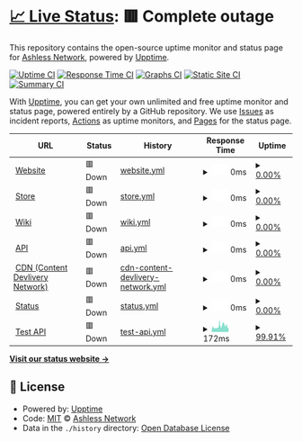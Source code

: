 # [📈 Live Status](https://Ashless-network.github.io/uptime): <!--live status--> **🟥 Complete outage**

This repository contains the open-source uptime monitor and status page for [Ashless Network](https://Ashless-network.github.io/uptime), powered by [Upptime](https://github.com/upptime/upptime).

[![Uptime CI](https://github.com/Ashless-network/uptime/workflows/Uptime%20CI/badge.svg)](https://github.com/Ashless-network/uptime/actions?query=workflow%3A%22Uptime+CI%22)
[![Response Time CI](https://github.com/Ashless-network/uptime/workflows/Response%20Time%20CI/badge.svg)](https://github.com/Ashless-network/uptime/actions?query=workflow%3A%22Response+Time+CI%22)
[![Graphs CI](https://github.com/Ashless-network/uptime/workflows/Graphs%20CI/badge.svg)](https://github.com/Ashless-network/uptime/actions?query=workflow%3A%22Graphs+CI%22)
[![Static Site CI](https://github.com/Ashless-network/uptime/workflows/Static%20Site%20CI/badge.svg)](https://github.com/Ashless-network/uptime/actions?query=workflow%3A%22Static+Site+CI%22)
[![Summary CI](https://github.com/Ashless-network/uptime/workflows/Summary%20CI/badge.svg)](https://github.com/Ashless-network/uptime/actions?query=workflow%3A%22Summary+CI%22)

With [Upptime](https://upptime.js.org), you can get your own unlimited and free uptime monitor and status page, powered entirely by a GitHub repository. We use [Issues](https://github.com/Ashless-network/uptime/issues) as incident reports, [Actions](https://github.com/Ashless-network/uptime/actions) as uptime monitors, and [Pages](https://Ashless-network.github.io/uptime) for the status page.

<!--start: status pages-->
<!-- This summary is generated by Upptime (https://github.com/upptime/upptime) -->
<!-- Do not edit this manually, your changes will be overwritten -->
<!-- prettier-ignore -->
| URL | Status | History | Response Time | Uptime |
| --- | ------ | ------- | ------------- | ------ |
| <img alt="" src="https://icons.duckduckgo.com/ip3/ashless.net.ico" height="13"> [Website](https://ashless.net) | 🟥 Down | [website.yml](https://github.com/Ashless-Network/upptime/commits/HEAD/history/website.yml) | <details><summary><img alt="Response time graph" src="./graphs/website/response-time-week.png" height="20"> 0ms</summary><br><a href="https://Ashless-Network.github.io/upptime/history/website"><img alt="Response time 0" src="https://img.shields.io/endpoint?url=https%3A%2F%2Fraw.githubusercontent.com%2FAshless-Network%2Fupptime%2FHEAD%2Fapi%2Fwebsite%2Fresponse-time.json"></a><br><a href="https://Ashless-Network.github.io/upptime/history/website"><img alt="24-hour response time 0" src="https://img.shields.io/endpoint?url=https%3A%2F%2Fraw.githubusercontent.com%2FAshless-Network%2Fupptime%2FHEAD%2Fapi%2Fwebsite%2Fresponse-time-day.json"></a><br><a href="https://Ashless-Network.github.io/upptime/history/website"><img alt="7-day response time 0" src="https://img.shields.io/endpoint?url=https%3A%2F%2Fraw.githubusercontent.com%2FAshless-Network%2Fupptime%2FHEAD%2Fapi%2Fwebsite%2Fresponse-time-week.json"></a><br><a href="https://Ashless-Network.github.io/upptime/history/website"><img alt="30-day response time 0" src="https://img.shields.io/endpoint?url=https%3A%2F%2Fraw.githubusercontent.com%2FAshless-Network%2Fupptime%2FHEAD%2Fapi%2Fwebsite%2Fresponse-time-month.json"></a><br><a href="https://Ashless-Network.github.io/upptime/history/website"><img alt="1-year response time 0" src="https://img.shields.io/endpoint?url=https%3A%2F%2Fraw.githubusercontent.com%2FAshless-Network%2Fupptime%2FHEAD%2Fapi%2Fwebsite%2Fresponse-time-year.json"></a></details> | <details><summary><a href="https://Ashless-Network.github.io/upptime/history/website">0.00%</a></summary><a href="https://Ashless-Network.github.io/upptime/history/website"><img alt="All-time uptime 0.00%" src="https://img.shields.io/endpoint?url=https%3A%2F%2Fraw.githubusercontent.com%2FAshless-Network%2Fupptime%2FHEAD%2Fapi%2Fwebsite%2Fuptime.json"></a><br><a href="https://Ashless-Network.github.io/upptime/history/website"><img alt="24-hour uptime 0.00%" src="https://img.shields.io/endpoint?url=https%3A%2F%2Fraw.githubusercontent.com%2FAshless-Network%2Fupptime%2FHEAD%2Fapi%2Fwebsite%2Fuptime-day.json"></a><br><a href="https://Ashless-Network.github.io/upptime/history/website"><img alt="7-day uptime 0.00%" src="https://img.shields.io/endpoint?url=https%3A%2F%2Fraw.githubusercontent.com%2FAshless-Network%2Fupptime%2FHEAD%2Fapi%2Fwebsite%2Fuptime-week.json"></a><br><a href="https://Ashless-Network.github.io/upptime/history/website"><img alt="30-day uptime 0.00%" src="https://img.shields.io/endpoint?url=https%3A%2F%2Fraw.githubusercontent.com%2FAshless-Network%2Fupptime%2FHEAD%2Fapi%2Fwebsite%2Fuptime-month.json"></a><br><a href="https://Ashless-Network.github.io/upptime/history/website"><img alt="1-year uptime 0.00%" src="https://img.shields.io/endpoint?url=https%3A%2F%2Fraw.githubusercontent.com%2FAshless-Network%2Fupptime%2FHEAD%2Fapi%2Fwebsite%2Fuptime-year.json"></a></details>
| <img alt="" src="https://icons.duckduckgo.com/ip3/store.ashless.net.ico" height="13"> [Store](https://store.ashless.net) | 🟥 Down | [store.yml](https://github.com/Ashless-Network/upptime/commits/HEAD/history/store.yml) | <details><summary><img alt="Response time graph" src="./graphs/store/response-time-week.png" height="20"> 0ms</summary><br><a href="https://Ashless-Network.github.io/upptime/history/store"><img alt="Response time 0" src="https://img.shields.io/endpoint?url=https%3A%2F%2Fraw.githubusercontent.com%2FAshless-Network%2Fupptime%2FHEAD%2Fapi%2Fstore%2Fresponse-time.json"></a><br><a href="https://Ashless-Network.github.io/upptime/history/store"><img alt="24-hour response time 0" src="https://img.shields.io/endpoint?url=https%3A%2F%2Fraw.githubusercontent.com%2FAshless-Network%2Fupptime%2FHEAD%2Fapi%2Fstore%2Fresponse-time-day.json"></a><br><a href="https://Ashless-Network.github.io/upptime/history/store"><img alt="7-day response time 0" src="https://img.shields.io/endpoint?url=https%3A%2F%2Fraw.githubusercontent.com%2FAshless-Network%2Fupptime%2FHEAD%2Fapi%2Fstore%2Fresponse-time-week.json"></a><br><a href="https://Ashless-Network.github.io/upptime/history/store"><img alt="30-day response time 0" src="https://img.shields.io/endpoint?url=https%3A%2F%2Fraw.githubusercontent.com%2FAshless-Network%2Fupptime%2FHEAD%2Fapi%2Fstore%2Fresponse-time-month.json"></a><br><a href="https://Ashless-Network.github.io/upptime/history/store"><img alt="1-year response time 0" src="https://img.shields.io/endpoint?url=https%3A%2F%2Fraw.githubusercontent.com%2FAshless-Network%2Fupptime%2FHEAD%2Fapi%2Fstore%2Fresponse-time-year.json"></a></details> | <details><summary><a href="https://Ashless-Network.github.io/upptime/history/store">0.00%</a></summary><a href="https://Ashless-Network.github.io/upptime/history/store"><img alt="All-time uptime 0.00%" src="https://img.shields.io/endpoint?url=https%3A%2F%2Fraw.githubusercontent.com%2FAshless-Network%2Fupptime%2FHEAD%2Fapi%2Fstore%2Fuptime.json"></a><br><a href="https://Ashless-Network.github.io/upptime/history/store"><img alt="24-hour uptime 0.00%" src="https://img.shields.io/endpoint?url=https%3A%2F%2Fraw.githubusercontent.com%2FAshless-Network%2Fupptime%2FHEAD%2Fapi%2Fstore%2Fuptime-day.json"></a><br><a href="https://Ashless-Network.github.io/upptime/history/store"><img alt="7-day uptime 0.00%" src="https://img.shields.io/endpoint?url=https%3A%2F%2Fraw.githubusercontent.com%2FAshless-Network%2Fupptime%2FHEAD%2Fapi%2Fstore%2Fuptime-week.json"></a><br><a href="https://Ashless-Network.github.io/upptime/history/store"><img alt="30-day uptime 0.00%" src="https://img.shields.io/endpoint?url=https%3A%2F%2Fraw.githubusercontent.com%2FAshless-Network%2Fupptime%2FHEAD%2Fapi%2Fstore%2Fuptime-month.json"></a><br><a href="https://Ashless-Network.github.io/upptime/history/store"><img alt="1-year uptime 0.00%" src="https://img.shields.io/endpoint?url=https%3A%2F%2Fraw.githubusercontent.com%2FAshless-Network%2Fupptime%2FHEAD%2Fapi%2Fstore%2Fuptime-year.json"></a></details>
| <img alt="" src="https://icons.duckduckgo.com/ip3/wiki.ashless.net.ico" height="13"> [Wiki](https://wiki.ashless.net) | 🟥 Down | [wiki.yml](https://github.com/Ashless-Network/upptime/commits/HEAD/history/wiki.yml) | <details><summary><img alt="Response time graph" src="./graphs/wiki/response-time-week.png" height="20"> 0ms</summary><br><a href="https://Ashless-Network.github.io/upptime/history/wiki"><img alt="Response time 0" src="https://img.shields.io/endpoint?url=https%3A%2F%2Fraw.githubusercontent.com%2FAshless-Network%2Fupptime%2FHEAD%2Fapi%2Fwiki%2Fresponse-time.json"></a><br><a href="https://Ashless-Network.github.io/upptime/history/wiki"><img alt="24-hour response time 0" src="https://img.shields.io/endpoint?url=https%3A%2F%2Fraw.githubusercontent.com%2FAshless-Network%2Fupptime%2FHEAD%2Fapi%2Fwiki%2Fresponse-time-day.json"></a><br><a href="https://Ashless-Network.github.io/upptime/history/wiki"><img alt="7-day response time 0" src="https://img.shields.io/endpoint?url=https%3A%2F%2Fraw.githubusercontent.com%2FAshless-Network%2Fupptime%2FHEAD%2Fapi%2Fwiki%2Fresponse-time-week.json"></a><br><a href="https://Ashless-Network.github.io/upptime/history/wiki"><img alt="30-day response time 0" src="https://img.shields.io/endpoint?url=https%3A%2F%2Fraw.githubusercontent.com%2FAshless-Network%2Fupptime%2FHEAD%2Fapi%2Fwiki%2Fresponse-time-month.json"></a><br><a href="https://Ashless-Network.github.io/upptime/history/wiki"><img alt="1-year response time 0" src="https://img.shields.io/endpoint?url=https%3A%2F%2Fraw.githubusercontent.com%2FAshless-Network%2Fupptime%2FHEAD%2Fapi%2Fwiki%2Fresponse-time-year.json"></a></details> | <details><summary><a href="https://Ashless-Network.github.io/upptime/history/wiki">0.00%</a></summary><a href="https://Ashless-Network.github.io/upptime/history/wiki"><img alt="All-time uptime 0.00%" src="https://img.shields.io/endpoint?url=https%3A%2F%2Fraw.githubusercontent.com%2FAshless-Network%2Fupptime%2FHEAD%2Fapi%2Fwiki%2Fuptime.json"></a><br><a href="https://Ashless-Network.github.io/upptime/history/wiki"><img alt="24-hour uptime 0.00%" src="https://img.shields.io/endpoint?url=https%3A%2F%2Fraw.githubusercontent.com%2FAshless-Network%2Fupptime%2FHEAD%2Fapi%2Fwiki%2Fuptime-day.json"></a><br><a href="https://Ashless-Network.github.io/upptime/history/wiki"><img alt="7-day uptime 0.00%" src="https://img.shields.io/endpoint?url=https%3A%2F%2Fraw.githubusercontent.com%2FAshless-Network%2Fupptime%2FHEAD%2Fapi%2Fwiki%2Fuptime-week.json"></a><br><a href="https://Ashless-Network.github.io/upptime/history/wiki"><img alt="30-day uptime 0.00%" src="https://img.shields.io/endpoint?url=https%3A%2F%2Fraw.githubusercontent.com%2FAshless-Network%2Fupptime%2FHEAD%2Fapi%2Fwiki%2Fuptime-month.json"></a><br><a href="https://Ashless-Network.github.io/upptime/history/wiki"><img alt="1-year uptime 0.00%" src="https://img.shields.io/endpoint?url=https%3A%2F%2Fraw.githubusercontent.com%2FAshless-Network%2Fupptime%2FHEAD%2Fapi%2Fwiki%2Fuptime-year.json"></a></details>
| <img alt="" src="https://icons.duckduckgo.com/ip3/api.ashless.net.ico" height="13"> [API](https://api.ashless.net) | 🟥 Down | [api.yml](https://github.com/Ashless-Network/upptime/commits/HEAD/history/api.yml) | <details><summary><img alt="Response time graph" src="./graphs/api/response-time-week.png" height="20"> 0ms</summary><br><a href="https://Ashless-Network.github.io/upptime/history/api"><img alt="Response time 0" src="https://img.shields.io/endpoint?url=https%3A%2F%2Fraw.githubusercontent.com%2FAshless-Network%2Fupptime%2FHEAD%2Fapi%2Fapi%2Fresponse-time.json"></a><br><a href="https://Ashless-Network.github.io/upptime/history/api"><img alt="24-hour response time 0" src="https://img.shields.io/endpoint?url=https%3A%2F%2Fraw.githubusercontent.com%2FAshless-Network%2Fupptime%2FHEAD%2Fapi%2Fapi%2Fresponse-time-day.json"></a><br><a href="https://Ashless-Network.github.io/upptime/history/api"><img alt="7-day response time 0" src="https://img.shields.io/endpoint?url=https%3A%2F%2Fraw.githubusercontent.com%2FAshless-Network%2Fupptime%2FHEAD%2Fapi%2Fapi%2Fresponse-time-week.json"></a><br><a href="https://Ashless-Network.github.io/upptime/history/api"><img alt="30-day response time 0" src="https://img.shields.io/endpoint?url=https%3A%2F%2Fraw.githubusercontent.com%2FAshless-Network%2Fupptime%2FHEAD%2Fapi%2Fapi%2Fresponse-time-month.json"></a><br><a href="https://Ashless-Network.github.io/upptime/history/api"><img alt="1-year response time 0" src="https://img.shields.io/endpoint?url=https%3A%2F%2Fraw.githubusercontent.com%2FAshless-Network%2Fupptime%2FHEAD%2Fapi%2Fapi%2Fresponse-time-year.json"></a></details> | <details><summary><a href="https://Ashless-Network.github.io/upptime/history/api">0.00%</a></summary><a href="https://Ashless-Network.github.io/upptime/history/api"><img alt="All-time uptime 0.00%" src="https://img.shields.io/endpoint?url=https%3A%2F%2Fraw.githubusercontent.com%2FAshless-Network%2Fupptime%2FHEAD%2Fapi%2Fapi%2Fuptime.json"></a><br><a href="https://Ashless-Network.github.io/upptime/history/api"><img alt="24-hour uptime 0.00%" src="https://img.shields.io/endpoint?url=https%3A%2F%2Fraw.githubusercontent.com%2FAshless-Network%2Fupptime%2FHEAD%2Fapi%2Fapi%2Fuptime-day.json"></a><br><a href="https://Ashless-Network.github.io/upptime/history/api"><img alt="7-day uptime 0.00%" src="https://img.shields.io/endpoint?url=https%3A%2F%2Fraw.githubusercontent.com%2FAshless-Network%2Fupptime%2FHEAD%2Fapi%2Fapi%2Fuptime-week.json"></a><br><a href="https://Ashless-Network.github.io/upptime/history/api"><img alt="30-day uptime 0.00%" src="https://img.shields.io/endpoint?url=https%3A%2F%2Fraw.githubusercontent.com%2FAshless-Network%2Fupptime%2FHEAD%2Fapi%2Fapi%2Fuptime-month.json"></a><br><a href="https://Ashless-Network.github.io/upptime/history/api"><img alt="1-year uptime 0.00%" src="https://img.shields.io/endpoint?url=https%3A%2F%2Fraw.githubusercontent.com%2FAshless-Network%2Fupptime%2FHEAD%2Fapi%2Fapi%2Fuptime-year.json"></a></details>
| <img alt="" src="https://icons.duckduckgo.com/ip3/cdn.ashless.net.ico" height="13"> [CDN (Content Devlivery Network)](https://cdn.ashless.net) | 🟥 Down | [cdn-content-devlivery-network.yml](https://github.com/Ashless-Network/upptime/commits/HEAD/history/cdn-content-devlivery-network.yml) | <details><summary><img alt="Response time graph" src="./graphs/cdn-content-devlivery-network/response-time-week.png" height="20"> 0ms</summary><br><a href="https://Ashless-Network.github.io/upptime/history/cdn-content-devlivery-network"><img alt="Response time 0" src="https://img.shields.io/endpoint?url=https%3A%2F%2Fraw.githubusercontent.com%2FAshless-Network%2Fupptime%2FHEAD%2Fapi%2Fcdn-content-devlivery-network%2Fresponse-time.json"></a><br><a href="https://Ashless-Network.github.io/upptime/history/cdn-content-devlivery-network"><img alt="24-hour response time 0" src="https://img.shields.io/endpoint?url=https%3A%2F%2Fraw.githubusercontent.com%2FAshless-Network%2Fupptime%2FHEAD%2Fapi%2Fcdn-content-devlivery-network%2Fresponse-time-day.json"></a><br><a href="https://Ashless-Network.github.io/upptime/history/cdn-content-devlivery-network"><img alt="7-day response time 0" src="https://img.shields.io/endpoint?url=https%3A%2F%2Fraw.githubusercontent.com%2FAshless-Network%2Fupptime%2FHEAD%2Fapi%2Fcdn-content-devlivery-network%2Fresponse-time-week.json"></a><br><a href="https://Ashless-Network.github.io/upptime/history/cdn-content-devlivery-network"><img alt="30-day response time 0" src="https://img.shields.io/endpoint?url=https%3A%2F%2Fraw.githubusercontent.com%2FAshless-Network%2Fupptime%2FHEAD%2Fapi%2Fcdn-content-devlivery-network%2Fresponse-time-month.json"></a><br><a href="https://Ashless-Network.github.io/upptime/history/cdn-content-devlivery-network"><img alt="1-year response time 0" src="https://img.shields.io/endpoint?url=https%3A%2F%2Fraw.githubusercontent.com%2FAshless-Network%2Fupptime%2FHEAD%2Fapi%2Fcdn-content-devlivery-network%2Fresponse-time-year.json"></a></details> | <details><summary><a href="https://Ashless-Network.github.io/upptime/history/cdn-content-devlivery-network">0.00%</a></summary><a href="https://Ashless-Network.github.io/upptime/history/cdn-content-devlivery-network"><img alt="All-time uptime 0.00%" src="https://img.shields.io/endpoint?url=https%3A%2F%2Fraw.githubusercontent.com%2FAshless-Network%2Fupptime%2FHEAD%2Fapi%2Fcdn-content-devlivery-network%2Fuptime.json"></a><br><a href="https://Ashless-Network.github.io/upptime/history/cdn-content-devlivery-network"><img alt="24-hour uptime 0.00%" src="https://img.shields.io/endpoint?url=https%3A%2F%2Fraw.githubusercontent.com%2FAshless-Network%2Fupptime%2FHEAD%2Fapi%2Fcdn-content-devlivery-network%2Fuptime-day.json"></a><br><a href="https://Ashless-Network.github.io/upptime/history/cdn-content-devlivery-network"><img alt="7-day uptime 0.00%" src="https://img.shields.io/endpoint?url=https%3A%2F%2Fraw.githubusercontent.com%2FAshless-Network%2Fupptime%2FHEAD%2Fapi%2Fcdn-content-devlivery-network%2Fuptime-week.json"></a><br><a href="https://Ashless-Network.github.io/upptime/history/cdn-content-devlivery-network"><img alt="30-day uptime 0.00%" src="https://img.shields.io/endpoint?url=https%3A%2F%2Fraw.githubusercontent.com%2FAshless-Network%2Fupptime%2FHEAD%2Fapi%2Fcdn-content-devlivery-network%2Fuptime-month.json"></a><br><a href="https://Ashless-Network.github.io/upptime/history/cdn-content-devlivery-network"><img alt="1-year uptime 0.00%" src="https://img.shields.io/endpoint?url=https%3A%2F%2Fraw.githubusercontent.com%2FAshless-Network%2Fupptime%2FHEAD%2Fapi%2Fcdn-content-devlivery-network%2Fuptime-year.json"></a></details>
| <img alt="" src="https://icons.duckduckgo.com/ip3/status.ashless.net.ico" height="13"> [Status](https://status.ashless.net) | 🟥 Down | [status.yml](https://github.com/Ashless-Network/upptime/commits/HEAD/history/status.yml) | <details><summary><img alt="Response time graph" src="./graphs/status/response-time-week.png" height="20"> 0ms</summary><br><a href="https://Ashless-Network.github.io/upptime/history/status"><img alt="Response time 0" src="https://img.shields.io/endpoint?url=https%3A%2F%2Fraw.githubusercontent.com%2FAshless-Network%2Fupptime%2FHEAD%2Fapi%2Fstatus%2Fresponse-time.json"></a><br><a href="https://Ashless-Network.github.io/upptime/history/status"><img alt="24-hour response time 0" src="https://img.shields.io/endpoint?url=https%3A%2F%2Fraw.githubusercontent.com%2FAshless-Network%2Fupptime%2FHEAD%2Fapi%2Fstatus%2Fresponse-time-day.json"></a><br><a href="https://Ashless-Network.github.io/upptime/history/status"><img alt="7-day response time 0" src="https://img.shields.io/endpoint?url=https%3A%2F%2Fraw.githubusercontent.com%2FAshless-Network%2Fupptime%2FHEAD%2Fapi%2Fstatus%2Fresponse-time-week.json"></a><br><a href="https://Ashless-Network.github.io/upptime/history/status"><img alt="30-day response time 0" src="https://img.shields.io/endpoint?url=https%3A%2F%2Fraw.githubusercontent.com%2FAshless-Network%2Fupptime%2FHEAD%2Fapi%2Fstatus%2Fresponse-time-month.json"></a><br><a href="https://Ashless-Network.github.io/upptime/history/status"><img alt="1-year response time 0" src="https://img.shields.io/endpoint?url=https%3A%2F%2Fraw.githubusercontent.com%2FAshless-Network%2Fupptime%2FHEAD%2Fapi%2Fstatus%2Fresponse-time-year.json"></a></details> | <details><summary><a href="https://Ashless-Network.github.io/upptime/history/status">0.00%</a></summary><a href="https://Ashless-Network.github.io/upptime/history/status"><img alt="All-time uptime 0.00%" src="https://img.shields.io/endpoint?url=https%3A%2F%2Fraw.githubusercontent.com%2FAshless-Network%2Fupptime%2FHEAD%2Fapi%2Fstatus%2Fuptime.json"></a><br><a href="https://Ashless-Network.github.io/upptime/history/status"><img alt="24-hour uptime 0.00%" src="https://img.shields.io/endpoint?url=https%3A%2F%2Fraw.githubusercontent.com%2FAshless-Network%2Fupptime%2FHEAD%2Fapi%2Fstatus%2Fuptime-day.json"></a><br><a href="https://Ashless-Network.github.io/upptime/history/status"><img alt="7-day uptime 0.00%" src="https://img.shields.io/endpoint?url=https%3A%2F%2Fraw.githubusercontent.com%2FAshless-Network%2Fupptime%2FHEAD%2Fapi%2Fstatus%2Fuptime-week.json"></a><br><a href="https://Ashless-Network.github.io/upptime/history/status"><img alt="30-day uptime 0.00%" src="https://img.shields.io/endpoint?url=https%3A%2F%2Fraw.githubusercontent.com%2FAshless-Network%2Fupptime%2FHEAD%2Fapi%2Fstatus%2Fuptime-month.json"></a><br><a href="https://Ashless-Network.github.io/upptime/history/status"><img alt="1-year uptime 0.00%" src="https://img.shields.io/endpoint?url=https%3A%2F%2Fraw.githubusercontent.com%2FAshless-Network%2Fupptime%2FHEAD%2Fapi%2Fstatus%2Fuptime-year.json"></a></details>
| <img alt="" src="https://icons.duckduckgo.com/ip3/ashless-api.farmeurimmo.fr.ico" height="13"> [Test API](https://ashless-api.farmeurimmo.fr/health) | 🟥 Down | [test-api.yml](https://github.com/Ashless-Network/upptime/commits/HEAD/history/test-api.yml) | <details><summary><img alt="Response time graph" src="./graphs/test-api/response-time-week.png" height="20"> 172ms</summary><br><a href="https://Ashless-Network.github.io/upptime/history/test-api"><img alt="Response time 172" src="https://img.shields.io/endpoint?url=https%3A%2F%2Fraw.githubusercontent.com%2FAshless-Network%2Fupptime%2FHEAD%2Fapi%2Ftest-api%2Fresponse-time.json"></a><br><a href="https://Ashless-Network.github.io/upptime/history/test-api"><img alt="24-hour response time 124" src="https://img.shields.io/endpoint?url=https%3A%2F%2Fraw.githubusercontent.com%2FAshless-Network%2Fupptime%2FHEAD%2Fapi%2Ftest-api%2Fresponse-time-day.json"></a><br><a href="https://Ashless-Network.github.io/upptime/history/test-api"><img alt="7-day response time 172" src="https://img.shields.io/endpoint?url=https%3A%2F%2Fraw.githubusercontent.com%2FAshless-Network%2Fupptime%2FHEAD%2Fapi%2Ftest-api%2Fresponse-time-week.json"></a><br><a href="https://Ashless-Network.github.io/upptime/history/test-api"><img alt="30-day response time 172" src="https://img.shields.io/endpoint?url=https%3A%2F%2Fraw.githubusercontent.com%2FAshless-Network%2Fupptime%2FHEAD%2Fapi%2Ftest-api%2Fresponse-time-month.json"></a><br><a href="https://Ashless-Network.github.io/upptime/history/test-api"><img alt="1-year response time 172" src="https://img.shields.io/endpoint?url=https%3A%2F%2Fraw.githubusercontent.com%2FAshless-Network%2Fupptime%2FHEAD%2Fapi%2Ftest-api%2Fresponse-time-year.json"></a></details> | <details><summary><a href="https://Ashless-Network.github.io/upptime/history/test-api">99.91%</a></summary><a href="https://Ashless-Network.github.io/upptime/history/test-api"><img alt="All-time uptime 99.91%" src="https://img.shields.io/endpoint?url=https%3A%2F%2Fraw.githubusercontent.com%2FAshless-Network%2Fupptime%2FHEAD%2Fapi%2Ftest-api%2Fuptime.json"></a><br><a href="https://Ashless-Network.github.io/upptime/history/test-api"><img alt="24-hour uptime 99.99%" src="https://img.shields.io/endpoint?url=https%3A%2F%2Fraw.githubusercontent.com%2FAshless-Network%2Fupptime%2FHEAD%2Fapi%2Ftest-api%2Fuptime-day.json"></a><br><a href="https://Ashless-Network.github.io/upptime/history/test-api"><img alt="7-day uptime 99.91%" src="https://img.shields.io/endpoint?url=https%3A%2F%2Fraw.githubusercontent.com%2FAshless-Network%2Fupptime%2FHEAD%2Fapi%2Ftest-api%2Fuptime-week.json"></a><br><a href="https://Ashless-Network.github.io/upptime/history/test-api"><img alt="30-day uptime 99.91%" src="https://img.shields.io/endpoint?url=https%3A%2F%2Fraw.githubusercontent.com%2FAshless-Network%2Fupptime%2FHEAD%2Fapi%2Ftest-api%2Fuptime-month.json"></a><br><a href="https://Ashless-Network.github.io/upptime/history/test-api"><img alt="1-year uptime 99.91%" src="https://img.shields.io/endpoint?url=https%3A%2F%2Fraw.githubusercontent.com%2FAshless-Network%2Fupptime%2FHEAD%2Fapi%2Ftest-api%2Fuptime-year.json"></a></details>

<!--end: status pages-->

[**Visit our status website →**](https://Ashless-network.github.io/uptime)

## 📄 License

- Powered by: [Upptime](https://github.com/upptime/upptime)
- Code: [MIT](./LICENSE) © [Ashless Network](https://Ashless-network.github.io/uptime)
- Data in the `./history` directory: [Open Database License](https://opendatacommons.org/licenses/odbl/1-0/)
